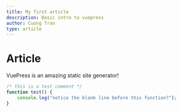 ```yaml
---
title: My first article
description: Basic intro to vuepress
author: Cuong Tran
type: article
---
```


# Article

VuePress is an amazing static site generator!

```javascript
/* this is a test comment */
function test() {
    console.log("notice the blank line before this function?");
}
```